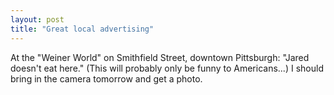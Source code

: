 ```yaml
---
layout: post
title: "Great local advertising"
---
```




At the "Weiner World" on Smithfield Street, downtown Pittsburgh: "Jared doesn't eat here." (This will probably only be funny to Americans...) I should bring in the camera tomorrow and get a photo.


